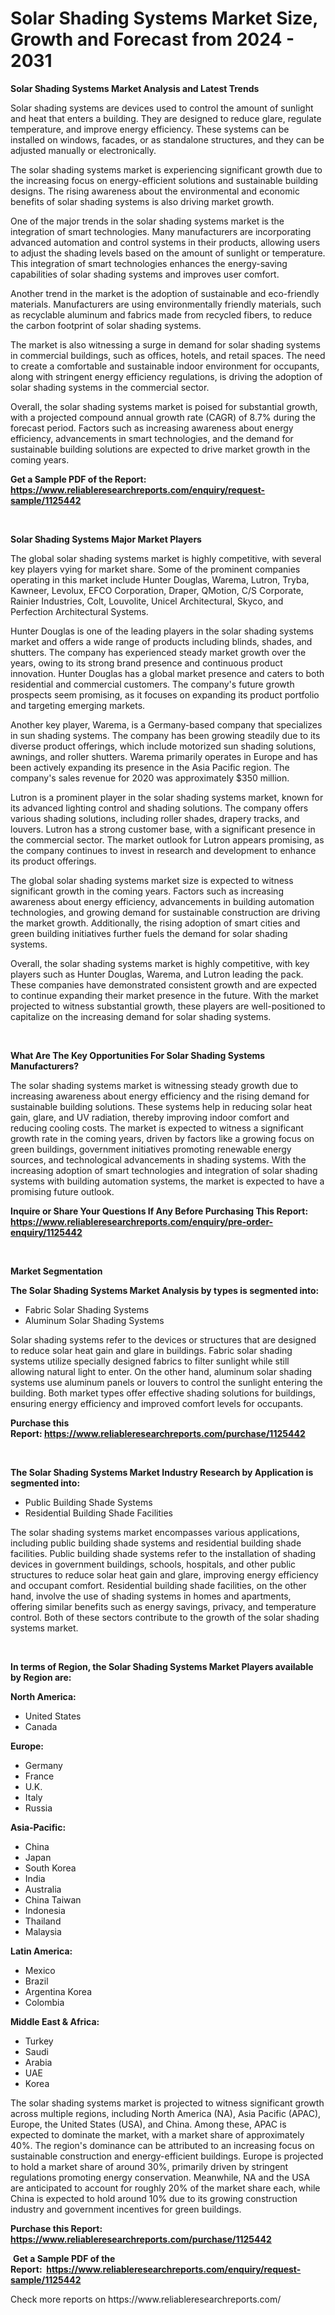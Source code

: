 <p><h1>Solar Shading Systems Market Size, Growth and Forecast from 2024 - 2031</h1></p><p><strong>Solar Shading Systems Market Analysis and Latest Trends</strong></p>
<p><p>Solar shading systems are devices used to control the amount of sunlight and heat that enters a building. They are designed to reduce glare, regulate temperature, and improve energy efficiency. These systems can be installed on windows, facades, or as standalone structures, and they can be adjusted manually or electronically.</p><p>The solar shading systems market is experiencing significant growth due to the increasing focus on energy-efficient solutions and sustainable building designs. The rising awareness about the environmental and economic benefits of solar shading systems is also driving market growth.</p><p>One of the major trends in the solar shading systems market is the integration of smart technologies. Many manufacturers are incorporating advanced automation and control systems in their products, allowing users to adjust the shading levels based on the amount of sunlight or temperature. This integration of smart technologies enhances the energy-saving capabilities of solar shading systems and improves user comfort.</p><p>Another trend in the market is the adoption of sustainable and eco-friendly materials. Manufacturers are using environmentally friendly materials, such as recyclable aluminum and fabrics made from recycled fibers, to reduce the carbon footprint of solar shading systems.</p><p>The market is also witnessing a surge in demand for solar shading systems in commercial buildings, such as offices, hotels, and retail spaces. The need to create a comfortable and sustainable indoor environment for occupants, along with stringent energy efficiency regulations, is driving the adoption of solar shading systems in the commercial sector.</p><p>Overall, the solar shading systems market is poised for substantial growth, with a projected compound annual growth rate (CAGR) of 8.7% during the forecast period. Factors such as increasing awareness about energy efficiency, advancements in smart technologies, and the demand for sustainable building solutions are expected to drive market growth in the coming years.</p></p>
<p><strong>Get a Sample PDF of the Report:&nbsp; <a href="https://www.reliableresearchreports.com/enquiry/request-sample/1125442">https://www.reliableresearchreports.com/enquiry/request-sample/1125442</a></strong></p>
<p>&nbsp;</p>
<p><strong>Solar Shading Systems Major Market Players</strong></p>
<p><p>The global solar shading systems market is highly competitive, with several key players vying for market share. Some of the prominent companies operating in this market include Hunter Douglas, Warema, Lutron, Tryba, Kawneer, Levolux, EFCO Corporation, Draper, QMotion, C/S Corporate, Rainier Industries, Colt, Louvolite, Unicel Architectural, Skyco, and Perfection Architectural Systems.</p><p>Hunter Douglas is one of the leading players in the solar shading systems market and offers a wide range of products including blinds, shades, and shutters. The company has experienced steady market growth over the years, owing to its strong brand presence and continuous product innovation. Hunter Douglas has a global market presence and caters to both residential and commercial customers. The company's future growth prospects seem promising, as it focuses on expanding its product portfolio and targeting emerging markets.</p><p>Another key player, Warema, is a Germany-based company that specializes in sun shading systems. The company has been growing steadily due to its diverse product offerings, which include motorized sun shading solutions, awnings, and roller shutters. Warema primarily operates in Europe and has been actively expanding its presence in the Asia Pacific region. The company's sales revenue for 2020 was approximately $350 million.</p><p>Lutron is a prominent player in the solar shading systems market, known for its advanced lighting control and shading solutions. The company offers various shading solutions, including roller shades, drapery tracks, and louvers. Lutron has a strong customer base, with a significant presence in the commercial sector. The market outlook for Lutron appears promising, as the company continues to invest in research and development to enhance its product offerings.</p><p>The global solar shading systems market size is expected to witness significant growth in the coming years. Factors such as increasing awareness about energy efficiency, advancements in building automation technologies, and growing demand for sustainable construction are driving the market growth. Additionally, the rising adoption of smart cities and green building initiatives further fuels the demand for solar shading systems.</p><p>Overall, the solar shading systems market is highly competitive, with key players such as Hunter Douglas, Warema, and Lutron leading the pack. These companies have demonstrated consistent growth and are expected to continue expanding their market presence in the future. With the market projected to witness substantial growth, these players are well-positioned to capitalize on the increasing demand for solar shading systems.</p></p>
<p>&nbsp;</p>
<p><strong>What Are The Key Opportunities For Solar Shading Systems Manufacturers?</strong></p>
<p><p>The solar shading systems market is witnessing steady growth due to increasing awareness about energy efficiency and the rising demand for sustainable building solutions. These systems help in reducing solar heat gain, glare, and UV radiation, thereby improving indoor comfort and reducing cooling costs. The market is expected to witness a significant growth rate in the coming years, driven by factors like a growing focus on green buildings, government initiatives promoting renewable energy sources, and technological advancements in shading systems. With the increasing adoption of smart technologies and integration of solar shading systems with building automation systems, the market is expected to have a promising future outlook.</p></p>
<p><strong>Inquire or Share Your Questions If Any Before Purchasing This Report: <a href="https://www.reliableresearchreports.com/enquiry/pre-order-enquiry/1125442">https://www.reliableresearchreports.com/enquiry/pre-order-enquiry/1125442</a></strong></p>
<p>&nbsp;</p>
<p><strong>Market Segmentation</strong></p>
<p><strong>The Solar Shading Systems Market Analysis by types is segmented into:</strong></p>
<p><ul><li>Fabric Solar Shading Systems</li><li>Aluminum Solar Shading Systems</li></ul></p>
<p><p>Solar shading systems refer to the devices or structures that are designed to reduce solar heat gain and glare in buildings. Fabric solar shading systems utilize specially designed fabrics to filter sunlight while still allowing natural light to enter. On the other hand, aluminum solar shading systems use aluminum panels or louvers to control the sunlight entering the building. Both market types offer effective shading solutions for buildings, ensuring energy efficiency and improved comfort levels for occupants.</p></p>
<p><strong>Purchase this Report:&nbsp;<a href="https://www.reliableresearchreports.com/purchase/1125442">https://www.reliableresearchreports.com/purchase/1125442</a></strong></p>
<p>&nbsp;</p>
<p><strong>The Solar Shading Systems Market Industry Research by Application is segmented into:</strong></p>
<p><ul><li>Public Building Shade Systems</li><li>Residential Building Shade Facilities</li></ul></p>
<p><p>The solar shading systems market encompasses various applications, including public building shade systems and residential building shade facilities. Public building shade systems refer to the installation of shading devices in government buildings, schools, hospitals, and other public structures to reduce solar heat gain and glare, improving energy efficiency and occupant comfort. Residential building shade facilities, on the other hand, involve the use of shading systems in homes and apartments, offering similar benefits such as energy savings, privacy, and temperature control. Both of these sectors contribute to the growth of the solar shading systems market.</p></p>
<p>&nbsp;</p>
<p><strong>In terms of Region, the Solar Shading Systems Market Players available by Region are:</strong></p>
<p>
    <p> <strong> North America: </strong>
        <ul>
            <li>United States</li>
            <li>Canada</li>
        </ul>
        </p> 
    <p> <strong> Europe: </strong>
        <ul>
            <li>Germany</li>
            <li>France</li>
            <li>U.K.</li>
            <li>Italy</li>
            <li>Russia</li>
        </ul>
        </p> 
    <p> <strong> Asia-Pacific: </strong>
        <ul>
            <li>China</li>
            <li>Japan</li>
            <li>South Korea</li>
            <li>India</li>
            <li>Australia</li>
            <li>China Taiwan</li>
            <li>Indonesia</li>
            <li>Thailand</li>
            <li>Malaysia</li>
        </ul>
        </p> 
    <p> <strong> Latin America: </strong>
        <ul>
            <li>Mexico</li>
            <li>Brazil</li>
            <li>Argentina Korea</li>
            <li>Colombia</li>
        </ul>
        </p> 
    <p> <strong> Middle East & Africa: </strong>
        <ul>
            <li>Turkey</li>
            <li>Saudi</li>
            <li>Arabia</li>
            <li>UAE</li>
            <li>Korea</li>
        </ul>
    </p>
    </p>
<p><p>The solar shading systems market is projected to witness significant growth across multiple regions, including North America (NA), Asia Pacific (APAC), Europe, the United States (USA), and China. Among these, APAC is expected to dominate the market, with a market share of approximately 40%. The region's dominance can be attributed to an increasing focus on sustainable construction and energy-efficient buildings. Europe is projected to hold a market share of around 30%, primarily driven by stringent regulations promoting energy conservation. Meanwhile, NA and the USA are anticipated to account for roughly 20% of the market share each, while China is expected to hold around 10% due to its growing construction industry and government incentives for green buildings.</p></p>
<p><strong>Purchase this Report: <a href="https://www.reliableresearchreports.com/purchase/1125442">https://www.reliableresearchreports.com/purchase/1125442</a></strong></p>
<p>&nbsp;<strong>Get a Sample PDF of the Report:&nbsp;&nbsp;<a href="https://www.reliableresearchreports.com/enquiry/request-sample/1125442">https://www.reliableresearchreports.com/enquiry/request-sample/1125442</a></strong></p>
<p><strong></strong></p>
<p>Check more reports on https://www.reliableresearchreports.com/</p>